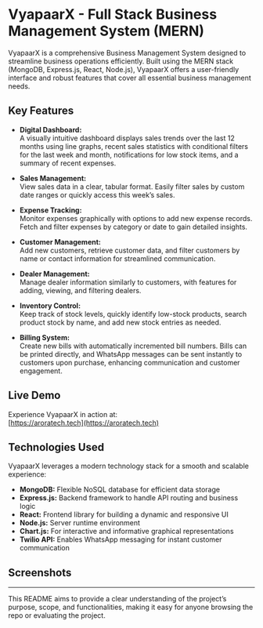 # VyapaarX - Full Stack Business Management System (MERN)

VyapaarX is a comprehensive Business Management System designed to streamline business operations efficiently. Built using the MERN stack (MongoDB, Express.js, React, Node.js), VyapaarX offers a user-friendly interface and robust features that cover all essential business management needs.

## Key Features

- **Digital Dashboard:**  
  A visually intuitive dashboard displays sales trends over the last 12 months using line graphs, recent sales statistics with conditional filters for the last week and month, notifications for low stock items, and a summary of recent expenses.

- **Sales Management:**  
  View sales data in a clear, tabular format. Easily filter sales by custom date ranges or quickly access this week’s sales.

- **Expense Tracking:**  
  Monitor expenses graphically with options to add new expense records. Fetch and filter expenses by category or date to gain detailed insights.

- **Customer Management:**  
  Add new customers, retrieve customer data, and filter customers by name or contact information for streamlined communication.

- **Dealer Management:**  
  Manage dealer information similarly to customers, with features for adding, viewing, and filtering dealers.

- **Inventory Control:**  
  Keep track of stock levels, quickly identify low-stock products, search product stock by name, and add new stock entries as needed.

- **Billing System:**  
  Create new bills with automatically incremented bill numbers. Bills can be printed directly, and WhatsApp messages can be sent instantly to customers upon purchase, enhancing communication and customer engagement.

## Live Demo

Experience VyapaarX in action at:  
[https://aroratech.tech](https://aroratech.tech)

## Technologies Used

VyapaarX leverages a modern technology stack for a smooth and scalable experience:

- **MongoDB:** Flexible NoSQL database for efficient data storage  
- **Express.js:** Backend framework to handle API routing and business logic  
- **React:** Frontend library for building a dynamic and responsive UI  
- **Node.js:** Server runtime environment  
- **Chart.js:** For interactive and informative graphical representations  
- **Twilio API:** Enables WhatsApp messaging for instant customer communication

## Screenshots

---

This README aims to provide a clear understanding of the project’s purpose, scope, and functionalities, making it easy for anyone browsing the repo or evaluating the project.